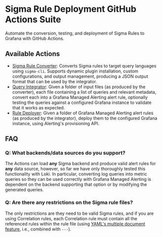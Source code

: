 # Sigma Rule Deployment GitHub Actions Suite

Automate the conversion, testing, and deployment of Sigma Rules to Grafana with GitHub Actions.

## Available Actions

- [Sigma Rule Converter](./actions/convert/README.md): Converts Sigma rules to target query languages using `sigma-cli`. Supports dynamic plugin installation, custom configurations, and output management, producing a JSON output format that can be used by the integrator.
- [Query Integrator](./actions/integrate/README.md): Given a folder of input files (as produced by the converter), each file containing a list of queries and relevant metadata, convert each into a Grafana Managed Alerting alert rule, optionally testing the queries against a configured Grafana instance to validate that it works as expected.
- [Rule Deployer](./actions/deploy/README.md): Given a folder of Grafana Managed Alerting alert rules (as produced by the integrator), deploy them to the configured Grafana instance, using Alerting's provisioning API.

## FAQ

### Q: What backends/data sources do you support?

The Actions can load **any** Sigma backend and produce valid alert rules for **any** data source, however, so far we have only thoroughly tested this functionality with Loki. In particular, converting log queries into metric queries so they can be used correctly with Grafana Managed Alerting is dependent on the backend supporting that option or by modifying the generated queries.

### Q: Are there any restrictions on the Sigma rule files?

The only restrictions are they need to be valid Sigma rules, and if you are using Correlation rules, each Correlation rule must contain all the referenced rules within the rule file (using [YAML's multiple document feature](https://gettaurus.org/docs/YAMLTutorial/#YAML-Multi-Documents), i.e., combined with `---`).
